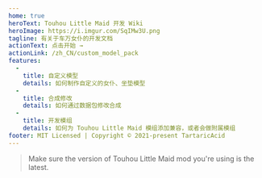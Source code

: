```yaml
---
home: true
heroText: Touhou Little Maid 开发 Wiki
heroImage: https://i.imgur.com/SqIMw3U.png
tagline: 有关于车万女仆的开发文档
actionText: 点击开始 →
actionLink: /zh_CN/custom_model_pack
features:
  - 
    title: 自定义模型
    details: 如何制作自定义的女仆、坐垫模型
  - 
    title: 合成修改
    details: 如何通过数据包修改合成
  - 
    title: 开发模组
    details: 如何为 Touhou Little Maid 模组添加兼容，或者会做附属模组
footer: MIT Licensed | Copyright © 2021-present TartaricAcid
---
```


> Make sure the version of Touhou Little Maid mod you're using is the latest.